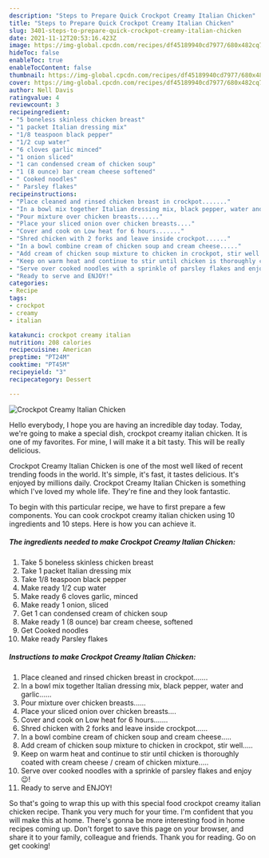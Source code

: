 ```yaml
---
description: "Steps to Prepare Quick Crockpot Creamy Italian Chicken"
title: "Steps to Prepare Quick Crockpot Creamy Italian Chicken"
slug: 3401-steps-to-prepare-quick-crockpot-creamy-italian-chicken
date: 2021-11-12T20:53:16.423Z
image: https://img-global.cpcdn.com/recipes/df45189940cd7977/680x482cq70/crockpot-creamy-italian-chicken-recipe-main-photo.jpg
hideToc: false
enableToc: true
enableTocContent: false
thumbnail: https://img-global.cpcdn.com/recipes/df45189940cd7977/680x482cq70/crockpot-creamy-italian-chicken-recipe-main-photo.jpg
cover: https://img-global.cpcdn.com/recipes/df45189940cd7977/680x482cq70/crockpot-creamy-italian-chicken-recipe-main-photo.jpg
author: Nell Davis
ratingvalue: 4
reviewcount: 3
recipeingredient:
- "5 boneless skinless chicken breast"
- "1 packet Italian dressing mix"
- "1/8 teaspoon black pepper"
- "1/2 cup water"
- "6 cloves garlic minced"
- "1 onion sliced"
- "1 can condensed cream of chicken soup"
- "1 (8 ounce) bar cream cheese softened"
- " Cooked noodles"
- " Parsley flakes"
recipeinstructions:
- "Place cleaned and rinsed chicken breast in crockpot......."
- "In a bowl mix together Italian dressing mix, black pepper, water and garlic......"
- "Pour mixture over chicken breasts......"
- "Place your sliced onion over chicken breasts...."
- "Cover and cook on Low heat for 6 hours......."
- "Shred chicken with 2 forks and leave inside crockpot......"
- "In a bowl combine cream of chicken soup and cream cheese....."
- "Add cream of chicken soup mixture to chicken in crockpot, stir well....."
- "Keep on warm heat and continue to stir until chicken is thoroughly coated with cream cheese / cream of chicken mixture....."
- "Serve over cooked noodles with a sprinkle of parsley flakes and enjoy 😉!"
- "Ready to serve and ENJOY!"
categories:
- Recipe
tags:
- crockpot
- creamy
- italian

katakunci: crockpot creamy italian 
nutrition: 208 calories
recipecuisine: American
preptime: "PT24M"
cooktime: "PT45M"
recipeyield: "3"
recipecategory: Dessert

---
```



![Crockpot Creamy Italian Chicken](https://img-global.cpcdn.com/recipes/df45189940cd7977/680x482cq70/crockpot-creamy-italian-chicken-recipe-main-photo.jpg)

Hello everybody, I hope you are having an incredible day today. Today, we're going to make a special dish, crockpot creamy italian chicken. It is one of my favorites. For mine, I will make it a bit tasty. This will be really delicious.



Crockpot Creamy Italian Chicken is one of the most well liked of recent trending foods in the world. It's simple, it's fast, it tastes delicious. It's enjoyed by millions daily. Crockpot Creamy Italian Chicken is something which I've loved my whole life. They're fine and they look fantastic.


To begin with this particular recipe, we have to first prepare a few components. You can cook crockpot creamy italian chicken using 10 ingredients and 10 steps. Here is how you can achieve it.

<!--inarticleads1-->

##### The ingredients needed to make Crockpot Creamy Italian Chicken:

1. Take 5 boneless skinless chicken breast
1. Take 1 packet Italian dressing mix
1. Take 1/8 teaspoon black pepper
1. Make ready 1/2 cup water
1. Make ready 6 cloves garlic, minced
1. Make ready 1 onion, sliced
1. Get 1 can condensed cream of chicken soup
1. Make ready 1 (8 ounce) bar cream cheese, softened
1. Get  Cooked noodles
1. Make ready  Parsley flakes




<!--inarticleads2-->

##### Instructions to make Crockpot Creamy Italian Chicken:

1. Place cleaned and rinsed chicken breast in crockpot.......
1. In a bowl mix together Italian dressing mix, black pepper, water and garlic......
1. Pour mixture over chicken breasts......
1. Place your sliced onion over chicken breasts....
1. Cover and cook on Low heat for 6 hours.......
1. Shred chicken with 2 forks and leave inside crockpot......
1. In a bowl combine cream of chicken soup and cream cheese.....
1. Add cream of chicken soup mixture to chicken in crockpot, stir well.....
1. Keep on warm heat and continue to stir until chicken is thoroughly coated with cream cheese / cream of chicken mixture.....
1. Serve over cooked noodles with a sprinkle of parsley flakes and enjoy 😉!
1. Ready to serve and ENJOY!



So that's going to wrap this up with this special food crockpot creamy italian chicken recipe. Thank you very much for your time. I'm confident that you will make this at home. There's gonna be more interesting food in home recipes coming up. Don't forget to save this page on your browser, and share it to your family, colleague and friends. Thank you for reading. Go on get cooking!
